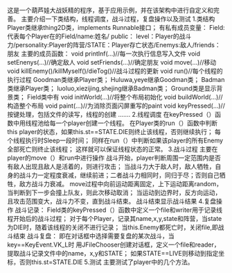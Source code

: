 这是一个葫芦娃大战妖精的程序，基于应用示例，并在该架构中进行自定义和完善。 主要介绍一下类结构，线程调度，战斗过程，复盘操作以及测试
1.类结构 Player类继承thing2D类，implements Runnable接口；
有私有成员变量： Field:代表每个Player在的Field/name:姓名/ public： level：Player的战斗力/personality:Player的阵营/STATE：Player存亡状态/Enemys:敌人/friends：朋友 主要的成员函数： void printInf(...)//每一次执行信息写入文件 void setEnenys(...)//确定敌人 void setFriends(...)//确定朋友 void move(...)//移动 void killEnemy()/killMyself()/dieTog()//战斗过程的更新 void run()//每个线程的执行过程
Goodman类继承Player类； Huluwa,yeye继承Goodman类；
Badman类继承Player类； luoluo,xiezijing,shejing继承Badman类；
Ground类是显示背景类；
Field类中有 void initWorld(...)//将整个布局初始化 void buildWorld(...)//构造整个布局 void paint(...)//为消除页面闪屏重写的paint void keyPressed(...)//按键处理，包括文件的读写，线程的创建 .......
2.线程调度 在keyPressed（）函数中用线程池给每一个player创建一个线程。 在Player类的run（）函数中判断this player的状态，如果this.st==STATE.DIE则终止该线程，否则继续执行； 每个线程执行时Sleep一段时间； 同样在run（）中判断如果该player的所有Enemy全部死亡则终止该线程； 这样就可以保证线程状态的正常。
3.战斗过程
主要在player的move（）和run中进行操作 战斗开始，player判断周围一定范围内是否有敌人出现且敌人是活着的，则进行攻击； 当战斗力大于敌人时，敌人牺牲，自身的战斗力一定程度衰减，继续前进；二者战斗力相同时，同归于尽；否则自己牺牲，敌方战斗力衰减。
move过程中向前运动距离固定，上下运动距离random，当判断到下一步会撞上队友，则此次移动取消； 当运动到边界时，反方向运动，且攻击范围变大，战斗力不变，直到战斗结束。
战斗结束显示战斗结果
4.复盘操作 战斗记录： Field类的keyPressed（）函数中定义一个file和writer用于记录线程开始后的战斗过程； 对于每个Player，记录其name,x,y,state和阵营，当state为DIE时，随着该线程的关闭不进行记录； 当this.Enemy都死亡时，关闭file,即战斗结束 战斗复盘： 即在对话框中选择需要复盘的某次战斗，当key==KeyEvent.VK_L时 用JFileChooser创建对话框，定义一个file和reader，提取战斗记录文件中的name，x,y和STATE； 如果STATE==LIVE则移动到指定坐标，否则this.st=STATE.DIE
5.测试 主要测试了player中的几个方法。

